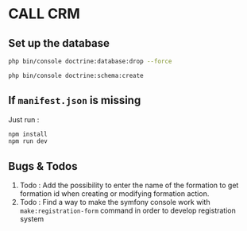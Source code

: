 # CALL CRM

## Set up the database
```bash 
php bin/console doctrine:database:drop --force
```
```bash
php bin/console doctrine:schema:create
```

## If ```manifest.json``` is missing
Just run :
```bash 
npm install
npm run dev
```
## Bugs & Todos

1. Todo : Add the possibility to enter the name of the formation to get formation id when creating or modifying formation action.
2. Todo : Find a way to make the symfony console work with ```make:registration-form``` command in order to develop registration system
